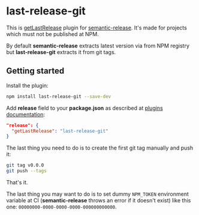 # last-release-git

This is [getLastRelease](https://github.com/semantic-release/semantic-release#getlastrelease) plugin for [semantic-release](https://github.com/semantic-release/semantic-release). It's made for projects which must not be published at NPM.

By default **semantic-release** extracts latest version via from NPM registry but **last-release-git** extracts it from git tags.

## Getting started

Install the plugin:

```sh
npm install last-release-git --save-dev
```

Add **release** field to your **package.json** as described at [plugins documentation](https://github.com/semantic-release/semantic-release#plugins):

```json
"release": {
  "getLastRelease": "last-release-git"
}
```

The last thing you need to do is to create the first git tag manually and push it:
```sh
git tag v0.0.0
git push --tags
```

That's it.

The last thing you may want to do is to set dummy ``NPM_TOKEN`` environment variable at CI (**semantic-release** throws an error if it doesn't exist) like this one: ``00000000-0000-0000-0000-000000000000``.
